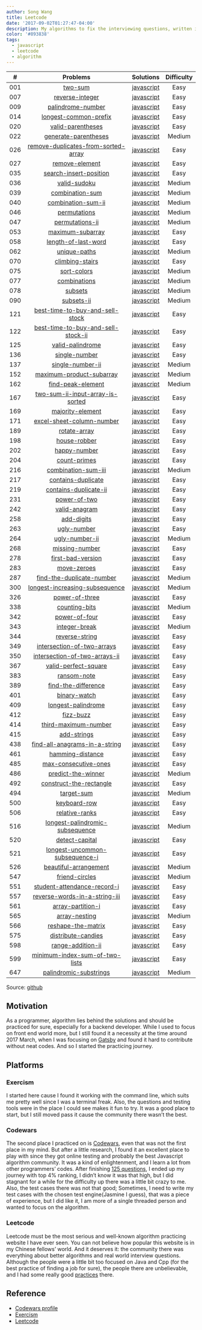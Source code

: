 ```yaml
---
author: Song Wang
title: Leetcode
date: '2017-09-02T01:27:47-04:00'
description: My algorithms to fix the interviewing questions, written in Javascript(ES6).
color: '#893838'
tags:
  - javascript
  - leetcode
  - algorithm
---
```

| # | Problems | Solutions | Difficulty
|:--:|:-----:|:---------:|:----:|
|001|[two-sum](https://github.com/wangsongiam/leetcode/blob/master/solutions/001.two-sum/question.md)| [javascript](https://github.com/wangsongiam/leetcode/blob/master/solutions/001.two-sum/two-sum.js)|Easy
|007|[reverse-integer](https://github.com/wangsongiam/leetcode/blob/master/solutions/007.reverse-integer/question.md)| [javascript](https://github.com/wangsongiam/leetcode/blob/master/solutions/007.reverse-integer/reverse-integer.js)|Easy
|009|[palindrome-number](https://github.com/wangsongiam/leetcode/blob/master/solutions/009.palindrome-number/question.md)| [javascript](https://github.com/wangsongiam/leetcode/blob/master/solutions/009.palindrome-number/palindrome-number.js)|Easy
|014|[longest-common-prefix](https://github.com/wangsongiam/leetcode/blob/master/solutions/014.longest-common-prefix/question.md)| [javascript](https://github.com/wangsongiam/leetcode/blob/master/solutions/014.longest-common-prefix/longest-common-prefix.js)|Easy
|020|[valid-parentheses](https://github.com/wangsongiam/leetcode/blob/master/solutions/020.valid-parentheses/question.md)| [javascript](https://github.com/wangsongiam/leetcode/blob/master/solutions/020.valid-parentheses/valid-parentheses.js)|Easy
|022|[generate-parentheses](https://github.com/wangsongiam/leetcode/blob/master/solutions/022.generate-parentheses/question.md)| [javascript](https://github.com/wangsongiam/leetcode/blob/master/solutions/022.generate-parentheses/generate-parentheses.js)|Medium
|026|[remove-duplicates-from-sorted-array](https://github.com/wangsongiam/leetcode/blob/master/solutions/026.remove-duplicates-from-sorted-array/question.md)| [javascript](https://github.com/wangsongiam/leetcode/blob/master/solutions/026.remove-duplicates-from-sorted-array/remove-duplicates-from-sorted-array.js)|Easy
|027|[remove-element](https://github.com/wangsongiam/leetcode/blob/master/solutions/027.remove-element/question.md)| [javascript](https://github.com/wangsongiam/leetcode/blob/master/solutions/027.remove-element/remove-element.js)|Easy
|035|[search-insert-position](https://github.com/wangsongiam/leetcode/blob/master/solutions/035.search-insert-position/question.md)| [javascript](https://github.com/wangsongiam/leetcode/blob/master/solutions/035.search-insert-position/search-insert-position.js)|Easy
|036|[valid-sudoku](https://github.com/wangsongiam/leetcode/blob/master/solutions/036.valid-sudoku/question.md)| [javascript](https://github.com/wangsongiam/leetcode/blob/master/solutions/036.valid-sudoku/valid-sudoku.js)|Medium
|039|[combination-sum](https://github.com/wangsongiam/leetcode/blob/master/solutions/039.combination-sum/question.md)| [javascript](https://github.com/wangsongiam/leetcode/blob/master/solutions/039.combination-sum/combination-sum.js)|Medium
|040|[combination-sum-ii](https://github.com/wangsongiam/leetcode/blob/master/solutions/040.combination-sum-ii/question.md)| [javascript](https://github.com/wangsongiam/leetcode/blob/master/solutions/040.combination-sum-ii/combination-sum-ii.js)|Medium
|046|[permutations](https://github.com/wangsongiam/leetcode/blob/master/solutions/046.permutations/question.md)| [javascript](https://github.com/wangsongiam/leetcode/blob/master/solutions/046.permutations/permutations.js)|Medium
|047|[permutations-ii](https://github.com/wangsongiam/leetcode/blob/master/solutions/047.permutations-ii/question.md)| [javascript](https://github.com/wangsongiam/leetcode/blob/master/solutions/047.permutations-ii/permutations-ii.js)|Medium
|053|[maximum-subarray](https://github.com/wangsongiam/leetcode/blob/master/solutions/053.maximum-subarray/question.md)| [javascript](https://github.com/wangsongiam/leetcode/blob/master/solutions/053.maximum-subarray/maximum-subarray.js)|Easy
|058|[length-of-last-word](https://github.com/wangsongiam/leetcode/blob/master/solutions/058.length-of-last-word/question.md)| [javascript](https://github.com/wangsongiam/leetcode/blob/master/solutions/058.length-of-last-word/length-of-last-word.js)|Easy
|062|[unique-paths](https://github.com/wangsongiam/leetcode/blob/master/solutions/062.unique-paths/question.md)| [javascript](https://github.com/wangsongiam/leetcode/blob/master/solutions/062.unique-paths/unique-paths.js)|Medium
|070|[climbing-stairs](https://github.com/wangsongiam/leetcode/blob/master/solutions/070.climbing-stairs/question.md)| [javascript](https://github.com/wangsongiam/leetcode/blob/master/solutions/070.climbing-stairs/climbing-stairs.js)|Easy
|075|[sort-colors](https://github.com/wangsongiam/leetcode/blob/master/solutions/075.sort-colors/question.md)| [javascript](https://github.com/wangsongiam/leetcode/blob/master/solutions/075.sort-colors/sort-colors.js)|Medium
|077|[combinations](https://github.com/wangsongiam/leetcode/blob/master/solutions/077.combinations/question.md)| [javascript](https://github.com/wangsongiam/leetcode/blob/master/solutions/077.combinations/combinations.js)|Medium
|078|[subsets](https://github.com/wangsongiam/leetcode/blob/master/solutions/078.subsets/question.md)| [javascript](https://github.com/wangsongiam/leetcode/blob/master/solutions/078.subsets/subsets.js)|Medium
|090|[subsets-ii](https://github.com/wangsongiam/leetcode/blob/master/solutions/090.subsets-ii/question.md)| [javascript](https://github.com/wangsongiam/leetcode/blob/master/solutions/090.subsets-ii/subsets-ii.js)|Medium
|121|[best-time-to-buy-and-sell-stock](https://github.com/wangsongiam/leetcode/blob/master/solutions/121.best-time-to-buy-and-sell-stock/question.md)| [javascript](https://github.com/wangsongiam/leetcode/blob/master/solutions/121.best-time-to-buy-and-sell-stock/best-time-to-buy-and-sell-stock.js)|Easy
|122|[best-time-to-buy-and-sell-stock-ii](https://github.com/wangsongiam/leetcode/blob/master/solutions/122.best-time-to-buy-and-sell-stock-ii/question.md)| [javascript](https://github.com/wangsongiam/leetcode/blob/master/solutions/122.best-time-to-buy-and-sell-stock-ii/best-time-to-buy-and-sell-stock-ii.js)|Easy
|125|[valid-palindrome](https://github.com/wangsongiam/leetcode/blob/master/solutions/125.valid-palindrome/question.md)| [javascript](https://github.com/wangsongiam/leetcode/blob/master/solutions/125.valid-palindrome/valid-palindrome.js)|Easy
|136|[single-number](https://github.com/wangsongiam/leetcode/blob/master/solutions/136.single-number/question.md)| [javascript](https://github.com/wangsongiam/leetcode/blob/master/solutions/136.single-number/single-number.js)|Easy
|137|[single-number-ii](https://github.com/wangsongiam/leetcode/blob/master/solutions/137.single-number-ii/question.md)| [javascript](https://github.com/wangsongiam/leetcode/blob/master/solutions/137.single-number-ii/single-number-ii.js)|Medium
|152|[maximum-product-subarray](https://github.com/wangsongiam/leetcode/blob/master/solutions/152.maximum-product-subarray/question.md)| [javascript](https://github.com/wangsongiam/leetcode/blob/master/solutions/152.maximum-product-subarray/maximum-product-subarray.js)|Medium
|162|[find-peak-element](https://github.com/wangsongiam/leetcode/blob/master/solutions/162.find-peak-element/question.md)| [javascript](https://github.com/wangsongiam/leetcode/blob/master/solutions/162.find-peak-element/find-peak-element.js)|Medium
|167|[two-sum-ii-input-array-is-sorted](https://github.com/wangsongiam/leetcode/blob/master/solutions/167.two-sum-ii-input-array-is-sorted/question.md)| [javascript](https://github.com/wangsongiam/leetcode/blob/master/solutions/167.two-sum-ii-input-array-is-sorted/two-sum-ii-input-array-is-sorted.js)|Easy
|169|[majority-element](https://github.com/wangsongiam/leetcode/blob/master/solutions/169.majority-element/question.md)| [javascript](https://github.com/wangsongiam/leetcode/blob/master/solutions/169.majority-element/majority-element.js)|Easy
|171|[excel-sheet-column-number](https://github.com/wangsongiam/leetcode/blob/master/solutions/171.excel-sheet-column-number/question.md)| [javascript](https://github.com/wangsongiam/leetcode/blob/master/solutions/171.excel-sheet-column-number/excel-sheet-column-number.js)|Easy
|189|[rotate-array](https://github.com/wangsongiam/leetcode/blob/master/solutions/189.rotate-array/question.md)| [javascript](https://github.com/wangsongiam/leetcode/blob/master/solutions/189.rotate-array/rotate-array.js)|Easy
|198|[house-robber](https://github.com/wangsongiam/leetcode/blob/master/solutions/198.house-robber/question.md)| [javascript](https://github.com/wangsongiam/leetcode/blob/master/solutions/198.house-robber/house-robber.js)|Easy
|202|[happy-number](https://github.com/wangsongiam/leetcode/blob/master/solutions/202.happy-number/question.md)| [javascript](https://github.com/wangsongiam/leetcode/blob/master/solutions/202.happy-number/happy-number.js)|Easy
|204|[count-primes](https://github.com/wangsongiam/leetcode/blob/master/solutions/204.count-primes/question.md)| [javascript](https://github.com/wangsongiam/leetcode/blob/master/solutions/204.count-primes/count-primes.js)|Easy
|216|[combination-sum-iii](https://github.com/wangsongiam/leetcode/blob/master/solutions/216.combination-sum-iii/question.md)| [javascript](https://github.com/wangsongiam/leetcode/blob/master/solutions/216.combination-sum-iii/combination-sum-iii.js)|Medium
|217|[contains-duplicate](https://github.com/wangsongiam/leetcode/blob/master/solutions/217.contains-duplicate/question.md)| [javascript](https://github.com/wangsongiam/leetcode/blob/master/solutions/217.contains-duplicate/contains-duplicate.js)|Easy
|219|[contains-duplicate-ii](https://github.com/wangsongiam/leetcode/blob/master/solutions/219.contains-duplicate-ii/question.md)| [javascript](https://github.com/wangsongiam/leetcode/blob/master/solutions/219.contains-duplicate-ii/contains-duplicate-ii.js)|Easy
|231|[power-of-two](https://github.com/wangsongiam/leetcode/blob/master/solutions/231.power-of-two/question.md)| [javascript](https://github.com/wangsongiam/leetcode/blob/master/solutions/231.power-of-two/power-of-two.js)|Easy
|242|[valid-anagram](https://github.com/wangsongiam/leetcode/blob/master/solutions/242.valid-anagram/question.md)| [javascript](https://github.com/wangsongiam/leetcode/blob/master/solutions/242.valid-anagram/valid-anagram.js)|Easy
|258|[add-digits](https://github.com/wangsongiam/leetcode/blob/master/solutions/258.add-digits/question.md)| [javascript](https://github.com/wangsongiam/leetcode/blob/master/solutions/258.add-digits/add-digits.js)|Easy
|263|[ugly-number](https://github.com/wangsongiam/leetcode/blob/master/solutions/263.ugly-number/question.md)| [javascript](https://github.com/wangsongiam/leetcode/blob/master/solutions/263.ugly-number/ugly-number.js)|Easy
|264|[ugly-number-ii](https://github.com/wangsongiam/leetcode/blob/master/solutions/264.ugly-number-ii/question.md)| [javascript](https://github.com/wangsongiam/leetcode/blob/master/solutions/264.ugly-number-ii/ugly-number-ii.js)|Medium
|268|[missing-number](https://github.com/wangsongiam/leetcode/blob/master/solutions/268.missing-number/question.md)| [javascript](https://github.com/wangsongiam/leetcode/blob/master/solutions/268.missing-number/missing-number.js)|Easy
|278|[first-bad-version](https://github.com/wangsongiam/leetcode/blob/master/solutions/278.first-bad-version/question.md)| [javascript](https://github.com/wangsongiam/leetcode/blob/master/solutions/278.first-bad-version/first-bad-version.js)|Easy
|283|[move-zeroes](https://github.com/wangsongiam/leetcode/blob/master/solutions/283.move-zeroes/question.md)| [javascript](https://github.com/wangsongiam/leetcode/blob/master/solutions/283.move-zeroes/move-zeroes.js)|Easy
|287|[find-the-duplicate-number](https://github.com/wangsongiam/leetcode/blob/master/solutions/287.find-the-duplicate-number/question.md)| [javascript](https://github.com/wangsongiam/leetcode/blob/master/solutions/287.find-the-duplicate-number/find-the-duplicate-number.js)|Medium
|300|[longest-increasing-subsequence](https://github.com/wangsongiam/leetcode/blob/master/solutions/300.longest-increasing-subsequence/question.md)| [javascript](https://github.com/wangsongiam/leetcode/blob/master/solutions/300.longest-increasing-subsequence/longest-increasing-subsequence.js)|Medium
|326|[power-of-three](https://github.com/wangsongiam/leetcode/blob/master/solutions/326.power-of-three/question.md)| [javascript](https://github.com/wangsongiam/leetcode/blob/master/solutions/326.power-of-three/power-of-three.js)|Easy
|338|[counting-bits](https://github.com/wangsongiam/leetcode/blob/master/solutions/338.counting-bits/question.md)| [javascript](https://github.com/wangsongiam/leetcode/blob/master/solutions/338.counting-bits/counting-bits.js)|Medium
|342|[power-of-four](https://github.com/wangsongiam/leetcode/blob/master/solutions/342.power-of-four/question.md)| [javascript](https://github.com/wangsongiam/leetcode/blob/master/solutions/342.power-of-four/power-of-four.js)|Easy
|343|[integer-break](https://github.com/wangsongiam/leetcode/blob/master/solutions/343.integer-break/question.md)| [javascript](https://github.com/wangsongiam/leetcode/blob/master/solutions/343.integer-break/integer-break.js)|Medium
|344|[reverse-string](https://github.com/wangsongiam/leetcode/blob/master/solutions/344.reverse-string/question.md)| [javascript](https://github.com/wangsongiam/leetcode/blob/master/solutions/344.reverse-string/reverse-string.js)|Easy
|349|[intersection-of-two-arrays](https://github.com/wangsongiam/leetcode/blob/master/solutions/349.intersection-of-two-arrays/question.md)| [javascript](https://github.com/wangsongiam/leetcode/blob/master/solutions/349.intersection-of-two-arrays/intersection-of-two-arrays.js)|Easy
|350|[intersection-of-two-arrays-ii](https://github.com/wangsongiam/leetcode/blob/master/solutions/350.intersection-of-two-arrays-ii/question.md)| [javascript](https://github.com/wangsongiam/leetcode/blob/master/solutions/350.intersection-of-two-arrays-ii/intersection-of-two-arrays-ii.js)|Easy
|367|[valid-perfect-square](https://github.com/wangsongiam/leetcode/blob/master/solutions/367.valid-perfect-square/question.md)| [javascript](https://github.com/wangsongiam/leetcode/blob/master/solutions/367.valid-perfect-square/valid-perfect-square.js)|Easy
|383|[ransom-note](https://github.com/wangsongiam/leetcode/blob/master/solutions/383.ransom-note/question.md)| [javascript](https://github.com/wangsongiam/leetcode/blob/master/solutions/383.ransom-note/ransom-note.js)|Easy
|389|[find-the-difference](https://github.com/wangsongiam/leetcode/blob/master/solutions/389.find-the-difference/question.md)| [javascript](https://github.com/wangsongiam/leetcode/blob/master/solutions/389.find-the-difference/find-the-difference.js)|Easy
|401|[binary-watch](https://github.com/wangsongiam/leetcode/blob/master/solutions/401.binary-watch/question.md)| [javascript](https://github.com/wangsongiam/leetcode/blob/master/solutions/401.binary-watch/binary-watch.js)|Easy
|409|[longest-palindrome](https://github.com/wangsongiam/leetcode/blob/master/solutions/409.longest-palindrome/question.md)| [javascript](https://github.com/wangsongiam/leetcode/blob/master/solutions/409.longest-palindrome/longest-palindrome.js)|Easy
|412|[fizz-buzz](https://github.com/wangsongiam/leetcode/blob/master/solutions/412.fizz-buzz/question.md)| [javascript](https://github.com/wangsongiam/leetcode/blob/master/solutions/412.fizz-buzz/fizz-buzz.js)|Easy
|414|[third-maximum-number](https://github.com/wangsongiam/leetcode/blob/master/solutions/414.third-maximum-number/question.md)| [javascript](https://github.com/wangsongiam/leetcode/blob/master/solutions/414.third-maximum-number/third-maximum-number.js)|Easy
|415|[add-strings](https://github.com/wangsongiam/leetcode/blob/master/solutions/415.add-strings/question.md)| [javascript](https://github.com/wangsongiam/leetcode/blob/master/solutions/415.add-strings/add-strings.js)|Easy
|438|[find-all-anagrams-in-a-string](https://github.com/wangsongiam/leetcode/blob/master/solutions/438.find-all-anagrams-in-a-string/question.md)| [javascript](https://github.com/wangsongiam/leetcode/blob/master/solutions/438.find-all-anagrams-in-a-string/find-all-anagrams-in-a-string.js)|Easy
|461|[hamming-distance](https://github.com/wangsongiam/leetcode/blob/master/solutions/461.hamming-distance/question.md)| [javascript](https://github.com/wangsongiam/leetcode/blob/master/solutions/461.hamming-distance/hamming-distance.js)|Easy
|485|[max-consecutive-ones](https://github.com/wangsongiam/leetcode/blob/master/solutions/485.max-consecutive-ones/question.md)| [javascript](https://github.com/wangsongiam/leetcode/blob/master/solutions/485.max-consecutive-ones/max-consecutive-ones.js)|Easy
|486|[predict-the-winner](https://github.com/wangsongiam/leetcode/blob/master/solutions/486.predict-the-winner/question.md)| [javascript](https://github.com/wangsongiam/leetcode/blob/master/solutions/486.predict-the-winner/predict-the-winner.js)|Medium
|492|[construct-the-rectangle](https://github.com/wangsongiam/leetcode/blob/master/solutions/492.construct-the-rectangle/question.md)| [javascript](https://github.com/wangsongiam/leetcode/blob/master/solutions/492.construct-the-rectangle/construct-the-rectangle.js)|Easy
|494|[target-sum](https://github.com/wangsongiam/leetcode/blob/master/solutions/494.target-sum/question.md)| [javascript](https://github.com/wangsongiam/leetcode/blob/master/solutions/494.target-sum/target-sum.js)|Medium
|500|[keyboard-row](https://github.com/wangsongiam/leetcode/blob/master/solutions/500.keyboard-row/question.md)| [javascript](https://github.com/wangsongiam/leetcode/blob/master/solutions/500.keyboard-row/keyboard-row.js)|Easy
|506|[relative-ranks](https://github.com/wangsongiam/leetcode/blob/master/solutions/506.relative-ranks/question.md)| [javascript](https://github.com/wangsongiam/leetcode/blob/master/solutions/506.relative-ranks/relative-ranks.js)|Easy
|516|[longest-palindromic-subsequence](https://github.com/wangsongiam/leetcode/blob/master/solutions/516.longest-palindromic-subsequence/question.md)| [javascript](https://github.com/wangsongiam/leetcode/blob/master/solutions/516.longest-palindromic-subsequence/longest-palindromic-subsequence.js)|Medium
|520|[detect-capital](https://github.com/wangsongiam/leetcode/blob/master/solutions/520.detect-capital/question.md)| [javascript](https://github.com/wangsongiam/leetcode/blob/master/solutions/520.detect-capital/detect-capital.js)|Easy
|521|[longest-uncommon-subsequence-i](https://github.com/wangsongiam/leetcode/blob/master/solutions/521.longest-uncommon-subsequence-i/question.md)| [javascript](https://github.com/wangsongiam/leetcode/blob/master/solutions/521.longest-uncommon-subsequence-i/longest-uncommon-subsequence-i.js)|Easy
|526|[beautiful-arrangement](https://github.com/wangsongiam/leetcode/blob/master/solutions/526.beautiful-arrangement/question.md)| [javascript](https://github.com/wangsongiam/leetcode/blob/master/solutions/526.beautiful-arrangement/beautiful-arrangement.js)|Medium
|547|[friend-circles](https://github.com/wangsongiam/leetcode/blob/master/solutions/547.friend-circles/question.md)| [javascript](https://github.com/wangsongiam/leetcode/blob/master/solutions/547.friend-circles/friend-circles.js)|Medium
|551|[student-attendance-record-i](https://github.com/wangsongiam/leetcode/blob/master/solutions/551.student-attendance-record-i/question.md)| [javascript](https://github.com/wangsongiam/leetcode/blob/master/solutions/551.student-attendance-record-i/student-attendance-record-i.js)|Easy
|557|[reverse-words-in-a-string-iii](https://github.com/wangsongiam/leetcode/blob/master/solutions/557.reverse-words-in-a-string-iii/question.md)| [javascript](https://github.com/wangsongiam/leetcode/blob/master/solutions/557.reverse-words-in-a-string-iii/reverse-words-in-a-string-iii.js)|Easy
|561|[array-partition-i](https://github.com/wangsongiam/leetcode/blob/master/solutions/561.array-partition-i/question.md)| [javascript](https://github.com/wangsongiam/leetcode/blob/master/solutions/561.array-partition-i/array-partition-i.js)|Easy
|565|[array-nesting](https://github.com/wangsongiam/leetcode/blob/master/solutions/565.array-nesting/question.md)| [javascript](https://github.com/wangsongiam/leetcode/blob/master/solutions/565.array-nesting/array-nesting.js)|Medium
|566|[reshape-the-matrix](https://github.com/wangsongiam/leetcode/blob/master/solutions/566.reshape-the-matrix/question.md)| [javascript](https://github.com/wangsongiam/leetcode/blob/master/solutions/566.reshape-the-matrix/reshape-the-matrix.js)|Easy
|575|[distribute-candies](https://github.com/wangsongiam/leetcode/blob/master/solutions/575.distribute-candies/question.md)| [javascript](https://github.com/wangsongiam/leetcode/blob/master/solutions/575.distribute-candies/distribute-candies.js)|Easy
|598|[range-addition-ii](https://github.com/wangsongiam/leetcode/blob/master/solutions/598.range-addition-ii/question.md)| [javascript](https://github.com/wangsongiam/leetcode/blob/master/solutions/598.range-addition-ii/range-addition-ii.js)|Easy
|599|[minimum-index-sum-of-two-lists](https://github.com/wangsongiam/leetcode/blob/master/solutions/599.minimum-index-sum-of-two-lists/question.md)| [javascript](https://github.com/wangsongiam/leetcode/blob/master/solutions/599.minimum-index-sum-of-two-lists/minimum-index-sum-of-two-lists.js)|Easy
|647|[palindromic-substrings](https://github.com/wangsongiam/leetcode/blob/master/solutions/647.palindromic-substrings/question.md)| [javascript](https://github.com/wangsongiam/leetcode/blob/master/solutions/647.palindromic-substrings/palindromic-substrings.js)|Medium


Source: [github](https://github.com/wangsongiam/leetcode)
## Motivation
As a programmer, algorithm lies behind the solutions and should be practiced for sure, especially for a backend developer. While I used to focus on front end world more, but I still found it a necessity at the time around 2017 March, when I was focusing on [Gatsby](https://github.com/gatsbyjs/gatsby) and found it hard to contribute without neat codes. And so I started the practicing journey.


## Platforms
### Exercism 
I started here cause I found it working with the command line, which suits me pretty well since I was a terminal freak. Also, the questions and testing tools were in the place I could see makes it fun to try. It was a good place to start, but I still moved pass it cause the community there wasn’t the best. 
### Codewars
The second place I practiced on is [Codewars](https://www.codewars.com/), even that was not the first place in my mind. But after a little research, I found it an excellent place to play with since they got online testing and probably the best Javascript algorithm community. It was a kind of enlightenment, and I learn a lot from other programmers’ codes. After finishing [125 questions](https://www.codewars.com/users/wangsup), I ended up my journey with top 4% ranking, I didn’t know it was that high, but I did stagnant for a while for the difficulty up there was a little bit crazy to me. Also, the test cases there was not that good; Sometimes, I need to write my test cases with the chosen test engine(Jasmine I guess), that was a piece of experience, but I did like it, I am more of a single threaded person and wanted to focus on the algorithm.

### Leetcode
Leetcode must be the most serious and well-known algorithm practicing website I have ever seen. You can not believe how popular this website is in my Chinese fellows’ world. And it deserves it: the community there was everything about better algorithms and real world interview questions. Although the people were a little bit too focused on Java and Cpp (for the best practice of finding a job for sure), the people there are unbelievable, and I had some really good [practices](https://leetcode.com/wangsup/) there. 


## Reference
* [Codewars profile](https://www.codewars.com/users/wangsup)
* [Exercism](http://exercism.io/)
* [Leetcode](https://leetcode.com/wangsup/)
